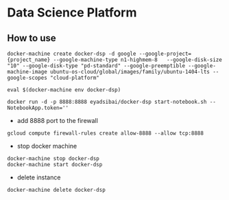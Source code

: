 Data Science Platform
=====================

How to use
----------
```
docker-machine create docker-dsp -d google --google-project={project_name} --google-machine-type n1-highmem-8	--google-disk-size "10" --google-disk-type "pd-standard" --google-preemptible --google-machine-image ubuntu-os-cloud/global/images/family/ubuntu-1404-lts --google-scopes "cloud-platform"
```
```
eval $(docker-machine env docker-dsp)
```
```
docker run -d -p 8888:8888 eyadsibai/docker-dsp start-notebook.sh --NotebookApp.token=''
```

- add 8888 port to the firewall
```
gcloud compute firewall-rules create allow-8888 --allow tcp:8888
```
- stop docker machine
```
docker-machine stop docker-dsp
docker-machine start docker-dsp
```

- delete instance
```
docker-machine delete docker-dsp 
```
